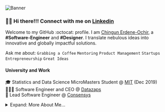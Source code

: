 ![Banner](https://raw.github.com/jhingun1/jhingun1/master/Chingun1.png)

### 👋🏼 Hi there!!! Connect with me on [Linkedin](https://www.linkedin.com/in/jhingun1)

Welcome to my GitHub :octocat: profile. I am [Chingun Erdene-Ochir](https://www.linkedin.com/in/jhingun1), a **#Software-Engineer** and **#Designer**. I translate nebulous ideas into innovative and globally impactful solutions.

Ask me about: `Grabbing a Coffee` `Mentoring` `Product Management` `Startups` `Entrepreneurship` `Great Ideas`

#### University and Work

🎓 Statistics and Data Science MicroMasters Student @ [MIT](https://www.mit.edu) (Dec 2019)  
👨🏼‍💻 Software Engineer and CEO @ [Datazaps](https://github.com/microsoft)  
🦉 Lead Software Engineer @ [Consensys](https://github.com/save-nemo-org)


<details>

<summary>Expand: More About Me...</summary>

<p>

```javascript
const Chingun = {
  code: [JavaScript, TypeScript, Swift, Python, C],
  tools: [React, Node, Jest, Docker, GitHub, Azure, GCP],
  architecture: ["microservices", "event-driven", "layered"],
  techCommunities: {
    coorganizer: "Microsoft Hackathon 2020",
    speaker: "Startcon", "Sydney Cocoaheads"
    mentor: ["Student Peer Mentor", "Local Hackathon(s) Mentor"],
  },
  challenge: "This year, I want to launch a SaaS app, learn React, and understand production monitoring KPIs.",
};
```

#### Recent Projects

#### 🌏 Tomyo Edtech

<a href="https://tomyo.mn/">
    <img align="left" src="https://raw.github.com/jhingun1/jhingun1/master/images/Tomyo.png" width="300">
</a>
Tomyo Edtech is an educational technology company with a mission to enable world-class opportunities directly to the hands of developing nations’ youth. By Tomyo’s Platform, we empower both learners and educational content providers through our personalized recommendation engine making it easy to connect based on an individual's favorite medium of learning or teaching...
</p>
<p>

####  💵 Erxes.io

<a href="https://www.bdxworld.com/">
	<img align="left" src="https://raw.github.com/jhingun1/jhingun1/master/images/Erxes.png" width="300">
</a>

[BDXworld](https://www.bdxworld.com/) Customers don’t see businesses as departments. But they can tell when a company’s employees are not on the same page. Also, you need to reach out to customers where they are. Besides, with many apps and tools popping up every day, businesses need to keep up. But it doesn’t have to be so hard or expensive.

erxes is a free and open fair-code licensed all-in-one growth marketing and business management platform. erxes provides the freedom to use all your favorite tools from a single dashboard at an affordable price. The end result is a seamless and unified solution for the business and a smoother customer journey for the end-user.
</p>
<p>

#### 🔍 LendMN

<a href="https://www.alkalife.com.au">
	<img align="left" src="https://raw.github.com/jhingun1/jhingun1/master/images/Lendmn.png" width="300">
</a>

[Alkalife](https://www.alkalife.com.au)LendMN нь хэрэглэгчийн өдөр тутмын санхүүгийн бүх асуудлыг гар утасны ганцхан товчоор шийддэг санхүүгийн технологи (Fintech) дээр суурилсан шийдэл юм. 
</p>
